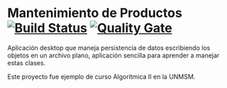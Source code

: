 # Mantenimiento de Productos [![Build Status](https://travis-ci.org/cesardl/mantenimiento-productos.svg?branch=master)](https://travis-ci.org/cesardl/mantenimiento-productos) [![Quality Gate](https://sonarcloud.io/api/project_badges/measure?project=org.sanmarcux.samples.swing.mantenimiento-producto&metric=alert_status)](https://sonarcloud.io/dashboard?id=org.sanmarcux.samples.swing.mantenimiento-producto) 

Aplicaci&oacute;n desktop que maneja persistencia de datos escribiendo los objetos en un archivo plano, aplicaci&oacute;n sencilla para aprender a manejar estas clases.

Este proyecto fue ejemplo de curso Algorítmica II en la UNMSM.